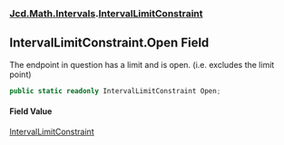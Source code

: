 ### [Jcd.Math.Intervals](Jcd.Math.Intervals.md 'Jcd.Math.Intervals').[IntervalLimitConstraint](Jcd.Math.Intervals.IntervalLimitConstraint.md 'Jcd.Math.Intervals.IntervalLimitConstraint')

## IntervalLimitConstraint.Open Field

The endpoint in question has a limit and is open. (i.e. excludes the limit point)

```csharp
public static readonly IntervalLimitConstraint Open;
```

#### Field Value
[IntervalLimitConstraint](Jcd.Math.Intervals.IntervalLimitConstraint.md 'Jcd.Math.Intervals.IntervalLimitConstraint')